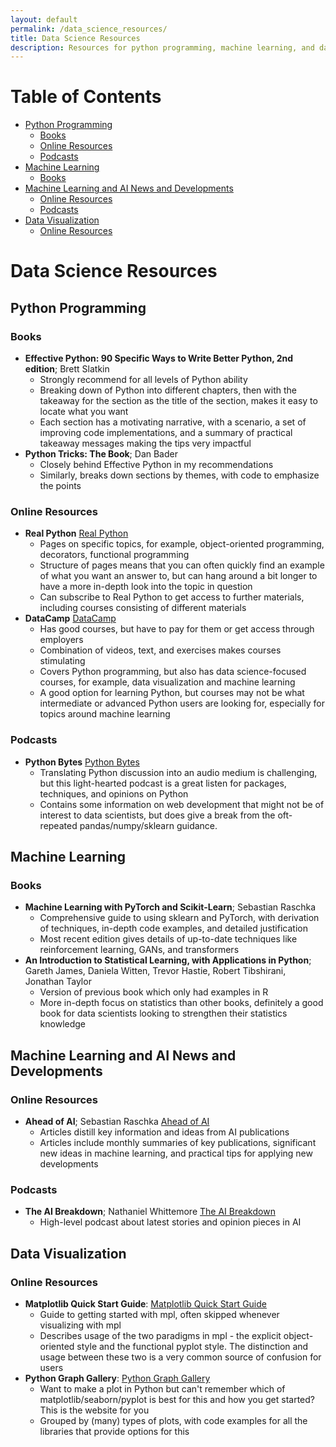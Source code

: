 ```yaml
---
layout: default
permalink: /data_science_resources/
title: Data Science Resources
description: Resources for python programming, machine learning, and data visualization
---
```


# Table of Contents

- [Python Programming](#python-programming)
  - [Books](#books)
  - [Online Resources](#online-resources)
  - [Podcasts](#podcasts)
- [Machine Learning](#machine-learning)
  - [Books](#books-1)
- [Machine Learning and AI News and Developments](#machine-learning-and-ai-news-and-developments)
  - [Online Resources](#online-resources)
  - [Podcasts](#podcasts-1)
- [Data Visualization](#data-visualization)
  - [Online Resources](#online-resources-2)

# Data Science Resources

## Python Programming

### Books
- **Effective Python: 90 Specific Ways to Write Better Python, 2nd edition**; Brett Slatkin
	- Strongly recommend for all levels of Python ability
	- Breaking down of Python into different chapters, then with the takeaway for the section as the title of the section, makes it easy to locate what you want
	- Each section has a motivating narrative, with a scenario, a set of improving code implementations, and a summary of practical takeaway messages making the tips very impactful
- **Python Tricks: The Book**; Dan Bader
	- Closely behind Effective Python in my recommendations
	- Similarly, breaks down sections by themes, with code to emphasize the points

### Online Resources
- **Real Python** [Real Python](https://realpython.com/)
	- Pages on specific topics, for example, object-oriented programming, decorators, functional programming
	- Structure of pages means that you can often quickly find an example of what you want an answer to, but can hang around a bit longer to have a more in-depth look into the topic in question
	- Can subscribe to Real Python to get access to further materials, including courses consisting of different materials 
- **DataCamp** [DataCamp](https://www.datacamp.com/)
	- Has good courses, but have to pay for them or get access through employers
	- Combination of videos, text, and exercises makes courses stimulating
	- Covers Python programming, but also has data science-focused courses, for example, data visualization and machine learning
	- A good option for learning Python, but courses may not be what intermediate or advanced Python users are looking for, especially for topics around machine learning

### Podcasts
- **Python Bytes** [Python Bytes](https://open.spotify.com/show/5o8820UB982QGwS4GYMGx9)
	- Translating Python discussion into an audio medium is challenging, but this light-hearted podcast is a great listen for packages, techniques, and opinions on Python
	- Contains some information on web development that might not be of interest to data scientists, but does give a break from the oft-repeated pandas/numpy/sklearn guidance.

## Machine Learning

### Books
- **Machine Learning with PyTorch and Scikit-Learn**; Sebastian Raschka
	- Comprehensive guide to using sklearn and PyTorch, with derivation of techniques, in-depth code examples, and detailed justification
	- Most recent edition gives details of up-to-date techniques like reinforcement learning, GANs, and transformers
- **An Introduction to Statistical Learning, with Applications in Python**; Gareth James, Daniela Witten, Trevor Hastie, Robert Tibshirani, Jonathan Taylor
	- Version of previous book which only had examples in R
	- More in-depth focus on statistics than other books, definitely a good book for data scientists looking to strengthen their statistics knowledge

## Machine Learning and AI News and Developments

### Online Resources
- **Ahead of AI**; Sebastian Raschka [Ahead of AI](https://magazine.sebastianraschka.com/)
	- Articles distill key information and ideas from AI publications
	- Articles include monthly summaries of key publications, significant new ideas in machine learning, and practical tips for applying new developments

### Podcasts
- **The AI Breakdown**; Nathaniel Whittemore [The AI Breakdown](https://open.spotify.com/show/7gKwwMLFLc6RmjmRpbMtEO)
	- High-level podcast about latest stories and opinion pieces in AI

## Data Visualization

### Online Resources
- **Matplotlib Quick Start Guide**: [Matplotlib Quick Start Guide](https://matplotlib.org/stable/us)
	- Guide to getting started with mpl, often skipped whenever visualizing with mpl
	- Describes usage of the two paradigms in mpl - the explicit object-oriented style and the functional pyplot style. The distinction and usage between these two is a very common source of confusion for users
- **Python Graph Gallery**: [Python Graph Gallery](https://python-graph-gallery.com/)
	- Want to make a plot in Python but can't remember which of matplotlib/seaborn/pyplot is best for this and how you get started? This is the website for you
	- Grouped by (many) types of plots, with code examples for all the libraries that provide options for this
